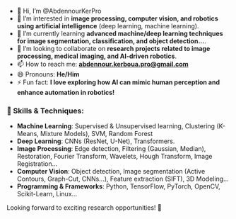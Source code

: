 - 👋 Hi, I’m @AbdennourKerPro  
- 👀 I’m interested in **image processing, computer vision, and robotics using artificial intelligence** (deep learning, machine learning).  
- 🌱 I’m currently learning **advanced machine/deep learning techniques for image segmentation, classification, and object detection...**.  
- 💞️ I’m looking to collaborate on **research projects related to image processing, medical imaging, and AI-driven robotics**.  
- 📫 How to reach me: **abdennour.kerboua.pro@gmail.com**  
- 😄 Pronouns: **He/Him**  
- ⚡ Fun fact: **I love exploring how AI can mimic human perception and enhance automation in robotics!**  

### 🔧 Skills & Techniques:  
- **Machine Learning**: Supervised & Unsupervised learning, Clustering (K-Means, Mixture Models), SVM, Random Forest  
- **Deep Learning**: CNNs (ResNet, U-Net), Transformers.  
- **Image Processing**: Edge detection, Filtering (Gaussian, Median), Restoration, Fourier Transform, Wavelets, Hough Transform, Image Registration...  
- **Computer Vision**: Object detection, Image segmentation (Active Contours, Graph-Cut, CNNs...), Feature extraction (SIFT), 3D Modeling... 
- **Programming & Frameworks**: Python, TensorFlow, PyTorch, OpenCV, Scikit-Learn, Linux...

Looking forward to exciting research opportunities! 🚀  
<!---
AbdennourKerPro/AbdennourKerPro is a ✨ special ✨ repository because its `README.md` (this file) appears on your GitHub profile.
You can click the Preview link to take a look at your changes.
--->
